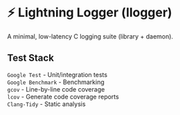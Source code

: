 # ⚡ Lightning Logger (llogger)
A minimal, low-latency C logging suite (library + daemon).

## Test Stack
`Google Test` - Unit/integration tests  
`Google Benchmark` - Benchmarking  
`gcov` - Line-by-line code coverage  
`lcov` - Generate code coverage reports  
`Clang-Tidy` - Static analysis